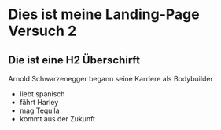 
# Dies ist meine Landing-Page Versuch 2
## Die ist eine H2 Überschirft 
Arnold Schwarzenegger begann seine Karriere als Bodybuilder

* liebt spanisch
* fährt Harley
* mag Tequila
* kommt aus der Zukunft